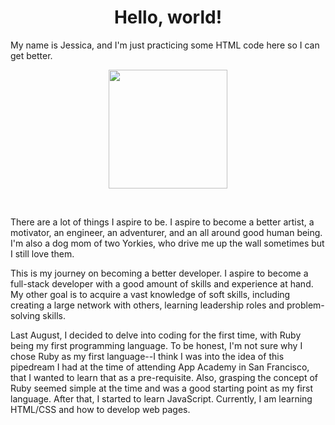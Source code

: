 <center><h1> Hello, world!</h1></center>

<p> My name is Jessica, and I'm just practicing some HTML code here so I can get better.
<p><center><img src ="http://i1380.photobucket.com/albums/ah200/jyin978/1_zpsoy5ozhxm.jpg" width ="190" height ="190"></center>
 
<br><p>There are a lot of things I aspire to be. I aspire to become a better artist, a motivator, an engineer, an adventurer, and an all around good human being. I'm also a dog mom of two Yorkies, who drive me up the wall sometimes but I still love them.

<p> This is my journey on becoming a better developer. I aspire to become a full-stack developer with a good amount of skills and experience at hand. My other goal is to acquire a vast knowledge of soft skills, including creating a large network with others, learning leadership roles and problem-solving skills. 

<p> Last August, I decided to delve into coding for the first time, with Ruby being my first programming language. To be honest, I'm not sure why I chose Ruby as my first language--I think I was into the idea of this pipedream I had at the time of attending App Academy in San Francisco, that I wanted to learn that as a pre-requisite. Also, grasping the concept of Ruby seemed simple at the time and was a good starting point as my first language. After that, I started to learn JavaScript. Currently, I am learning HTML/CSS and how to develop web pages.
  
  
